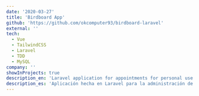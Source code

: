```yaml
---
date: '2020-03-27'
title: 'Birdboard App'
github: 'https://github.com/okcomputer93/birdboard-laravel'
external: ''
tech:
  - Vue
  - TailwindCSS
  - Laravel
  - TDD
  - MySQL
company: ''
showInProjects: true
description_en: 'Laravel application for appointments for personal use or teams, based on screencast from Laracast, the development was done using Test Driven Development in PHPUnit. Includes some improvements by myself.'
description_es: 'Aplicación hecha en Laravel para la administración de tareas, se realizó en un screencast de Laracast, para su desarrollo utilicé la metodología de Test Driven Development en PHPUnit. Incluye algunas mejoras hechas por mí. '
---
```

